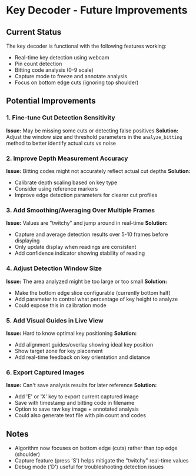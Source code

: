 # Key Decoder - Future Improvements

## Current Status
The key decoder is functional with the following features working:
- Real-time key detection using webcam
- Pin count detection
- Bitting code analysis (0-9 scale)
- Capture mode to freeze and annotate analysis
- Focus on bottom edge cuts (ignoring top shoulder)

## Potential Improvements

### 1. Fine-tune Cut Detection Sensitivity
**Issue:** May be missing some cuts or detecting false positives
**Solution:** Adjust the window size and threshold parameters in the `analyze_bitting` method to better identify actual cuts vs noise

### 2. Improve Depth Measurement Accuracy
**Issue:** Bitting codes might not accurately reflect actual cut depths
**Solution:**
- Calibrate depth scaling based on key type
- Consider using reference markers
- Improve edge detection parameters for clearer cut profiles

### 3. Add Smoothing/Averaging Over Multiple Frames
**Issue:** Values are "twitchy" and jump around in real-time
**Solution:**
- Capture and average detection results over 5-10 frames before displaying
- Only update display when readings are consistent
- Add confidence indicator showing stability of reading

### 4. Adjust Detection Window Size
**Issue:** The area analyzed might be too large or too small
**Solution:**
- Make the bottom edge slice configurable (currently bottom half)
- Add parameter to control what percentage of key height to analyze
- Could expose this in calibration mode

### 5. Add Visual Guides in Live View
**Issue:** Hard to know optimal key positioning
**Solution:**
- Add alignment guides/overlay showing ideal key position
- Show target zone for key placement
- Add real-time feedback on key orientation and distance

### 6. Export Captured Images
**Issue:** Can't save analysis results for later reference
**Solution:**
- Add 'E' or 'X' key to export current captured image
- Save with timestamp and bitting code in filename
- Option to save raw key image + annotated analysis
- Could also generate text file with pin count and codes

## Notes
- Algorithm now focuses on bottom edge (cuts) rather than top edge (shoulder)
- Capture feature (press 'S') helps mitigate the "twitchy" real-time values
- Debug mode ('D') useful for troubleshooting detection issues
